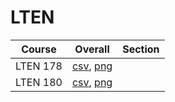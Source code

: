 # LTEN

| Course | Overall | Section |
| ------ | ------- | ------- |
| LTEN 178 | [csv](https://github.com/UCSD-Historical-Enrollment-Data/2024Summer2/blob/main/overall/LTEN%20178.csv), [png](https://raw.githubusercontent.com/UCSD-Historical-Enrollment-Data/2024Summer2/main/plot_overall/LTEN%20178.png) |  |
| LTEN 180 | [csv](https://github.com/UCSD-Historical-Enrollment-Data/2024Summer2/blob/main/overall/LTEN%20180.csv), [png](https://raw.githubusercontent.com/UCSD-Historical-Enrollment-Data/2024Summer2/main/plot_overall/LTEN%20180.png) |  |
